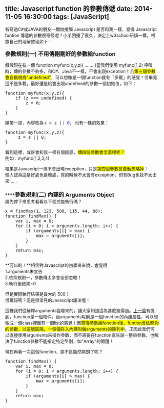 title: Javascript function 的參數傳遞
date: 2014-11-05 16:30:00
tags: [JavaScript]
---

有寫過C#或JAVA的朋友一開始接觸 Javascript 是否和我一樣，覺得 Javascript funtion 傳遞的參數很奇怪呢？小弟困擾了很久，決定上w3school研讀一番，根據自己的理解整理如下：  
**<span style="font-size: large;"></span>**  
<a name="more"></a>**<span style="font-size: large;">參數規則(一) 不用傳剛剛好的參數給function</span>**  

<div>假設現在有一個 function myfunc(x,y,z){ ....... }當我們使用 myfunc(1,2) 呼叫時，傳的參數不夠多，和C#、Java不一樣，不會出現exception！<span style="background-color: white;">且</span><span style="background-color: yellow;">第三個參數會自動視為"undefined"</span>，可以想像是一個function就有「多載」的感覺！但畢竟這不是多載，最好還是給會出現undefined的參數一個初始值，如下：  

<pre class="Javascript" name="code">function myfunc(x,y,z){  
    if (z === undefined) {  
        z = 0;  
    }   
}</pre>

<div style="font-family: Tahoma; orphans: 2; text-align: -webkit-auto; widows: 2;">順帶一提，內容改為 z<span style="background-color: white; font-family: Consolas, 'courier new';"> = z || </span><span style="color: mediumblue; font-family: Consolas, 'courier new';">0</span><span style="background-color: white; font-family: Consolas, 'courier new';">; 也有一樣的效果：</span></div>

<pre class="Javascript" name="code">function myfunc(x,y,z){   
     z = z || 0;  
}  
</pre>

看到這裡，或許會和我一樣有個疑惑，<span style="background-color: yellow;">傳四個參數會怎麼樣呢？</span>  
例如：myfunc(1,2,3,4)  

結果是Javascript一樣不會出現exception，只是<span style="background-color: yellow;">第四個參數會自動忽略掉</span>！  
個人認為這是好處也是壞處，寫的時候不太會有exception，但有Bug也找不太出來......  
**<span style="font-size: large;">  
</span>****<span id="arguments" style="font-size: large;">參數規則(二) 內建的 Arguments Object</span>**  
請先停下來思考看看以下程式能執行嗎？</div>

<div>

<pre class="C#" name="code">x = findMax(1, 123, 500, 115, 44, 88);  
function findMax() {  
    var i, max = 0;  
    for (i = 0; i < arguments.length; i++) {  
        if (arguments[i] > max) {  
            max = arguments[i];  
        }  
    }  
    return max;  
}  
</pre>

**可以的！**相信對Javascript的初學者來說，會覺得  
1.arguments未宣告  
2.依照規則一，參數傳太多會全部忽略！  
3.執行後結果=0  

但是實際執行結果是最大的 500 !  
很驚訝嗎？這是很常見的Javascript語法喔！  

這裡我們從解釋arguments從哪來的，讓大家知道這為甚麼跑得過。[上一篇](http://sincode.blogspot.tw/2014/10/javascript-this-function.html)有提到，function是一個物件，而arguments呢則是一個function的內建屬性，可以想像成一個class裡面有一個list的感覺！而<span style="background-color: yellow;">當傳參數給function後，funtion會依照你的參數，以逗號區隔，一個個存入內建叫做arguments的陣列中</span>，正因此我們可以直接使用arguments來操作參數，而不需要在function宣告設一整串參數，也解決了function參數不能指定特定型別，如"Array"的問題！  

現在再看一次這個function，是不是豁然開朗了呢？</div>

<pre class="C#" name="code">function findMax() {  
    var i, max = 0;  
    for (i = 0; i < arguments.length; i++) {  
        if (arguments[i] > max) {  
            max = arguments[i];  
        }  
    }  
    return max;  
}</pre>